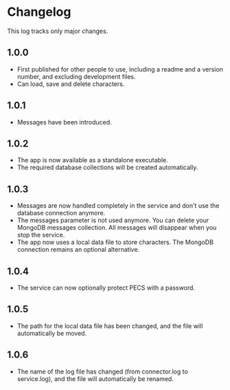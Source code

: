 # Changelog

This log tracks only major changes.

## 1.0.0

- First published for other people to use, including a readme and a version number, and excluding development files.
- Can load, save and delete characters.

## 1.0.1

- Messages have been introduced.

## 1.0.2

- The app is now available as a standalone executable.
- The required database collections will be created automatically.

## 1.0.3

- Messages are now handled completely in the service and don't use the database connection anymore.
- The messages parameter is not used anymore. You can delete your MongoDB messages collection. All messages will disappear when you stop the service.
- The app now uses a local data file to store characters. The MongoDB connection remains an optional alternative.

## 1.0.4

- The service can now optionally protect PECS with a password.

## 1.0.5

- The path for the local data file has been changed, and the file will automatically be moved.

## 1.0.6

- The name of the log file has changed (from connector.log to service.log), and the file will automatically be renamed.